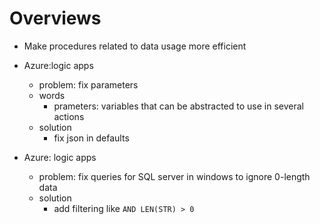 # Overviews
- Make procedures related to data usage more efficient

- Azure:logic apps
    - problem: fix parameters
    - words
        - prameters: variables that can be abstracted to use in several actions
    - solution
        - fix json in defaults
- Azure: logic apps
    - problem: fix queries for SQL server in windows to ignore 0-length data
    - solution
        - add filtering like `AND LEN(STR) > 0`
